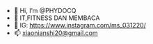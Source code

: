 - 👋 Hi, I’m @PHYDOCQ
- 👀 IT,FITNESS DAN MEMBACA
- 🌱 IG: https://www.instagram.com/ms_031220/
- 📫 xiaonianshi20@gmail.com

<!---
Siaonian/Siaonian is a ✨ special ✨ repository because its `README.md` (this file) appears on your GitHub profile.
You can click the Preview link to take a look at your changes.
--->
